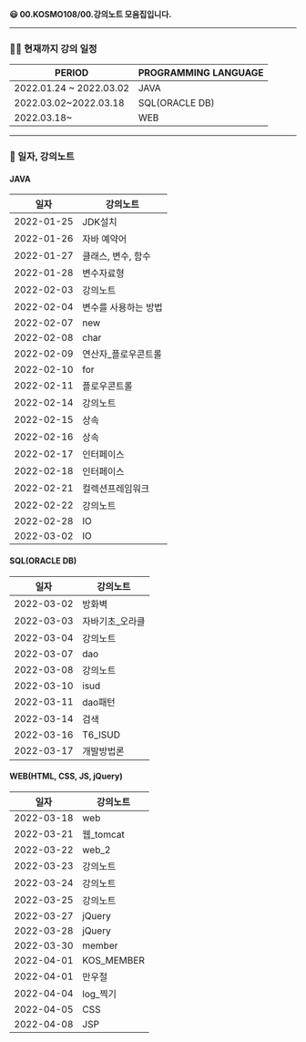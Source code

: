 **😃 00.KOSMO108/00.강의노트 모음집입니다.**

<hr>

### 👨‍🏫 현재까지 강의 일정

|PERIOD|PROGRAMMING LANGUAGE|
|---|---|
|2022.01.24 ~ 2022.03.02|JAVA|
|2022.03.02~2022.03.18|SQL(ORACLE DB)|
|2022.03.18~|WEB|

<hr>

### 📗 일자, 강의노트


#### JAVA

|일자|강의노트|
|---|---|
|2022-01-25|JDK설치|
|2022-01-26|자바 예약어|
|2022-01-27|클래스, 변수, 함수|
|2022-01-28|변수자료형|
|2022-02-03|강의노트|
|2022-02-04|변수를 사용하는 방법|
|2022-02-07|new|
|2022-02-08|char|
|2022-02-09|연산자_플로우콘트롤|
|2022-02-10|for|
|2022-02-11|플로우콘트롤|
|2022-02-14|강의노트|
|2022-02-15|상속|
|2022-02-16|상속|
|2022-02-17|인터페이스|
|2022-02-18|인터페이스|
|2022-02-21|컬렉션프레임워크|
|2022-02-22|강의노트|
|2022-02-28|IO|
|2022-03-02|IO|

#### SQL(ORACLE DB)

|일자|강의노트|
|---|---|
|2022-03-02|방화벽|
|2022-03-03|자바기초_오라클|
|2022-03-04|강의노트|
|2022-03-07|dao|
|2022-03-08|강의노트|
|2022-03-10|isud|
|2022-03-11|dao패턴|
|2022-03-14|검색|
|2022-03-16|T6_ISUD|
|2022-03-17|개발방법론|

#### WEB(HTML, CSS, JS, jQuery)

|일자|강의노트|
|---|---|
|2022-03-18|web|
|2022-03-21|웹_tomcat|
|2022-03-22|web_2|
|2022-03-23|강의노트|
|2022-03-24|강의노트|
|2022-03-25|강의노트|
|2022-03-27|jQuery|
|2022-03-28|jQuery|
|2022-03-30|member|
|2022-04-01|KOS_MEMBER|
|2022-04-01|만우절|
|2022-04-04|log_찍기|
|2022-04-05|CSS|
|2022-04-08|JSP|



